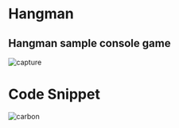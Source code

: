 # Hangman
## Hangman sample console game 



![capture](https://user-images.githubusercontent.com/22931190/36597308-58a8706e-186e-11e8-95bb-df99d095a3f1.PNG)


# Code Snippet


![carbon](https://user-images.githubusercontent.com/22931190/36597718-a38cb0f8-186f-11e8-80ba-674de2c00da7.png)
